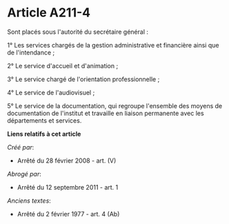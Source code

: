 # Article A211-4

Sont placés sous l'autorité du secrétaire général :

1° Les services chargés de la gestion administrative et financière ainsi que de l'intendance ;

2° Le service d'accueil et d'animation ;

3° Le service chargé de l'orientation professionnelle ;

4° Le service de l'audiovisuel ;

5° Le service de la documentation, qui regroupe l'ensemble des moyens de documentation de l'institut et travaille en liaison
permanente avec les départements et services.

**Liens relatifs à cet article**

_Créé par_:

  - Arrêté du 28 février 2008 - art. (V)

_Abrogé par_:

  - Arrêté du 12 septembre 2011 - art. 1

_Anciens textes_:

  - Arrêté du 2 février 1977 - art. 4 (Ab)
